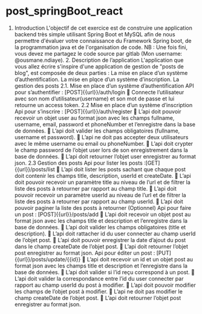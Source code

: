 # post_springBoot_react
1. Introduction L'objectif de cet exercice est de construire une application backend très simple utilisant Spring Boot et MySQL afin de nous permettre d'évaluer votre connaissance du Framework Spring boot, de la programmation java et de l'organisation de code. NB : Une fois fini, vous devez me partagez le code source par gitlab (Mon username: @ousmane.ndiaye). 2. Description de l’application L'application que vous allez écrire s'inspire d'une application de gestion de "posts de blog", est composée de deux parties : La mise en place d’un système d’authentification. La mise en plqce d’un système d’inscription. La gestion des posts 2.1. Mise en place d’un système d’authentification API pour s’authentifier : [POST]{{url}}/auth/login  Connecte l’utilisateur avec son nom d’utilisateur(username) et son mot de passe et lui retourne un access token. 2.2 Mise en place d’un système d’inscription Api pour s’inscrire : [POST]{{url}}/auth/register  L’api doit pouvoir recevoir un objet user au format json avec les champs fullname, username, email, password et phoneNumber et l’enregistre dans la base de données.  L’api doit valider les champs obligatoires (fullname, username et password).  L’api ne doit pas accepter deux utilisateurs avec le même username ou email ou phoneNumber.  L’api doit crypter le champ password de l’objet user lors de son enregistrement dans la base de données.  L’api doit retourner l’objet user enregistrer au format json. 2.3 Gestion des posts Api pour lister les posts :[GET] {{url}}/posts/list  L’api doit lister les posts sachant que chaque post doit contenir les champs title, description, userId et createDate.  L’api doit pouvoir recevoir un paramètre title au niveau de l’url et de filtrer la liste des posts à retourner par rapport au champ title.  L’api doit pouvoir recevoir un paramètre userId au niveau de l’url et de filtrer la liste des posts à retourner par rapport au champ userId.  L’api doit pouvoir paginer la liste des posts à retourner (Optionnel) Api pour faire un post : [POST]{{url}}/posts/add  L’api doit recevoir un objet post au format json avec les champs title et description et l’enregistre dans la base de données.  L’api doit valider les champs obligatoires (title et description).  L’api doit rattacher id du user connecter au champ userId de l’objet post.  L’api doit pouvoir enregistrer la date d’ajout du post dans le champ createDate de l’objet post.  L’api doit retourner l’objet post enregistrer au format json. Api pour éditer un post : [PUT]{{url}}/posts/update/{{id}}  L’api doit recevoir un id et un objet post au format json avec les champs title et description et l’enregistre dans la base de données.  L’api doit valider si l’id reçu correspond à un post.  L’api doit valider la correspondance entre l’id du user connecter par rapport au champ userId du post à modifier.  L’api doit pouvoir modifier les champs de l’objet post à modifier.  L’api ne doit pas modifier le champ createDate de l’objet post.  L’api doit retourner l’objet post enregistrer au format json.
